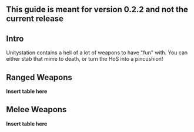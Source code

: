 ## This guide is meant for version 0.2.2 and not the current release

## Intro
Unitystation contains a hell of a lot of weapons to have "fun" with. You can either stab that mime to death, or turn the HoS into a pincushion!

## Ranged Weapons

**Insert table here**

## Melee Weapons 

**Insert table here**